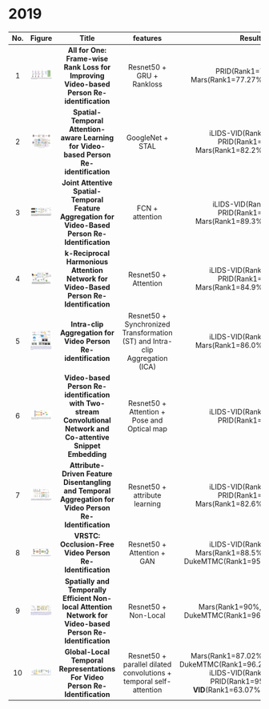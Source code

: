 # 2019   

                             
|No.|Figure   |Title   |features | Results  |Pub.  |Links|
|:-----:|:-----:|:-----:|:-----:|:---:|:---:|:------:|
|1|![ICASSP)](data/1.png)|__All for One: Frame-wise Rank Loss for Improving Video-based Person Re-identification__|Resnet50 + GRU + Rankloss|PRID(Rank1=75.17%) Mars(Rank1=77.27%,mAP=64.76%)|__ICASSP2019__|[paper](https://ieeexplore.ieee.org/stamp/stamp.jsp?tp=&arnumber=8682292)|
|2|![ITIP](data/2.png)|__Spatial-Temporal Attention-aware Learning for Video-based Person Re-identification__|GoogleNet + STAL|iLIDS-VID(Rank1=82.8%) PRID(Rank1=92.7%) Mars(Rank1=82.2%,mAP=73.5%)|__ITIP2019__|[paper](https://ieeexplore.ieee.org/stamp/stamp.jsp?tp=&arnumber=8675957)|
|3|![Access](data/3.png)|__Joint Attentive Spatial-Temporal Feature Aggregation for Video-Based Person Re-Identification__|FCN + attention|iLIDS-VID(Rank1=76%) PRID(Rank1=97.4%) Mars(Rank1=89.3%,mAP=74.9%)|__IEEE Access__|[paper](https://ieeexplore.ieee.org/stamp/stamp.jsp?tp=&arnumber=8675282)|
|4|![Access](data/4.png)|__k-Reciprocal Harmonious Attention Network for Video-Based Person Re-Identification__|Resnet50 + Attention|iLIDS-VID(Rank1=80.3%) PRID(Rank1=90.0%) Mars(Rank1=84.9%,mAp=76.7%)|__IEEE Access__|[paper](https://ieeexplore.ieee.org/stamp/stamp.jsp?tp=&arnumber=8643936)|
|5|![arixv](data/5.png)|__Intra-clip Aggregation for Video Person Re-identification__|Resnet50 + Synchronized Transformation (ST) and Intra-clip Aggregation (ICA)|iLIDS-VID(Rank1=88.7%) Mars(Rank1=86.0%,mAP=80.8%)|__Arxiv 2019__|[paper](https://arxiv.org/abs/1905.01722.pdf)|
|6|![arixv](data/6.png)|__Video-based Person Re-identification with Two-stream Convolutional Network and Co-attentive Snippet Embedding__|Resnet50 + Attention + Pose and Optical map|iLIDS-VID(Rank1=88.7%) PRID(Rank1=94.4%)|__Arxiv 2019__|[paper](https://arxiv.org/pdf/1905.11862.pdf)|
|7|![cvpr2019](data/7.png)|__Attribute-Driven Feature Disentangling and Temporal Aggregation for Video Person Re-Identification__|Resnet50 + attribute learning|iLIDS-VID(Rank1=86.3%) PRID(Rank1=93.9%) Mars(Rank1=82.6%,mAP=71.2%)|__CVPR2019__|[paper](http://openaccess.thecvf.com/content_CVPR_2019/papers/Zhao_Attribute-Driven_Feature_Disentangling_and_Temporal_Aggregation_for_Video_Person_Re-Identification_CVPR_2019_paper.pdf)|
|8|![cvpr2019](data/8.png)|__VRSTC: Occlusion-Free Video Person Re-Identification__|Resnet50 + Attention + GAN|iLIDS-VID(Rank1=83.4%) Mars(Rank1=88.5%,mAP=82.3%) DukeMTMC(Rank1=95.0%,mAP=93.5%)|__CVPR2019__|[paper](http://openaccess.thecvf.com/content_CVPR_2019/papers/Hou_VRSTC_Occlusion-Free_Video_Person_Re-Identification_CVPR_2019_paper.pdf)|
|9|![BMVC2019](data/9.png)|__Spatially and Temporally Efficient Non-local Attention Network for Video-based Person Re-Identification__|Resnet50 + Non-Local|Mars(Rank1=90%,mAP=82.8%) DukeMTMC(Rank1=96.3%,mAP=94.9%)|__BMVC2019__|[paper](https://arxiv.org/pdf/1908.01683.pdf) [code](https://github.com/jackie840129/STE-NVAN)|
|10|![ICCV2019](data/10.png)|__Global-Local Temporal Representations For Video Person Re-Identification__|Resnet50 + parallel dilated convolutions + temporal self-attention|Mars(Rank1=87.02%,mAP=78.47%) DukeMTMC(Rank1=96.29%,mAP=93.74%) iLIDS-VID(Rank1=86.0%) PRID(Rank1=95.5%) **LS-VID**(Rank1=63.07%,mAP=44.32%)|__ICCV2019__|[paper](https://arxiv.org/pdf/1908.10049.pdf)|
